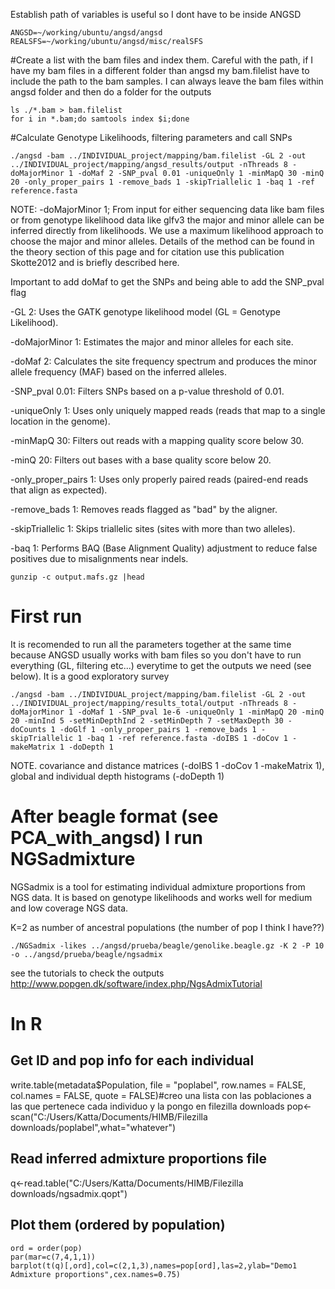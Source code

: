 Establish path of variables is useful so I dont have to be inside ANGSD
```
ANGSD=~/working/ubuntu/angsd/angsd
REALSFS=~/working/ubuntu/angsd/misc/realSFS
```
 
 
 #Create a list with the bam files and index them. Careful with the path, if I have my bam files in a different folder than angsd my bam.filelist have to include the path to the bam samples. I can
 always leave the bam files within angsd folder and then do a folder for the outputs

```
ls ./*.bam > bam.filelist
for i in *.bam;do samtools index $i;done
```

 #Calculate Genotype Likelihoods, filtering parameters and call SNPs
 ```
 ./angsd -bam ../INDIVIDUAL_project/mapping/bam.filelist -GL 2 -out ../INDIVIDUAL_project/mapping/angsd_results/output -nThreads 8 -doMajorMinor 1 -doMaf 2 -SNP_pval 0.01 -uniqueOnly 1 -minMapQ 30 -minQ 20 -only_proper_pairs 1 -remove_bads 1 -skipTriallelic 1 -baq 1 -ref reference.fasta
 ```
NOTE: -doMajorMinor 1; From input for either sequencing data like bam files or from genotype likelihood data like glfv3 the major and minor allele can be inferred directly from likelihoods. We use a maximum likelihood approach to choose the major and minor alleles. Details of the method can be found in the theory section of this page and for citation use this publication Skotte2012 and is briefly described here.

Important to add doMaf to get the SNPs and being able to add the SNP_pval flag

-GL 2: Uses the GATK genotype likelihood model (GL = Genotype Likelihood).

-doMajorMinor 1: Estimates the major and minor alleles for each site.

-doMaf 2: Calculates the site frequency spectrum and produces the minor allele frequency (MAF) based on the inferred alleles.

-SNP_pval 0.01: Filters SNPs based on a p-value threshold of 0.01.

-uniqueOnly 1: Uses only uniquely mapped reads (reads that map to a single location in the genome).

-minMapQ 30: Filters out reads with a mapping quality score below 30.

-minQ 20: Filters out bases with a base quality score below 20.

-only_proper_pairs 1: Uses only properly paired reads (paired-end reads that align as expected).

-remove_bads 1: Removes reads flagged as "bad" by the aligner.

-skipTriallelic 1: Skips triallelic sites (sites with more than two alleles).

-baq 1: Performs BAQ (Base Alignment Quality) adjustment to reduce false positives due to misalignments near indels.

```
gunzip -c output.mafs.gz |head
```
# First run
It is recomended to run all the parameters together at the same time because ANGSD usually works with bam files so you don't have to run everything (GL, filtering etc...) everytime to get 
the outputs we need (see below). It is a good exploratory survey 

```
./angsd -bam ../INDIVIDUAL_project/mapping/bam.filelist -GL 2 -out ../INDIVIDUAL_project/mapping/results_total/output -nThreads 8 -doMajorMinor 1 -doMaf 1 -SNP_pval 1e-6 -uniqueOnly 1 -minMapQ 20 -minQ 20 -minInd 5 -setMinDepthInd 2 -setMinDepth 7 -setMaxDepth 30 -doCounts 1 -doGlf 1 -only_proper_pairs 1 -remove_bads 1 -skipTriallelic 1 -baq 1 -ref reference.fasta -doIBS 1 -doCov 1 -makeMatrix 1 -doDepth 1
```
NOTE. covariance and distance matrices (-doIBS 1 -doCov 1 -makeMatrix 1), global and individual depth histograms (-doDepth 1)

# After beagle format (see PCA_with_angsd) I run NGSadmixture
NGSadmix is a tool for estimating individual admixture proportions from NGS data. It is based on genotype likelihoods and works well for medium and low coverage NGS data.

K=2 as number of ancestral populations (the number of pop I think I have??)

```
./NGSadmix -likes ../angsd/prueba/beagle/genolike.beagle.gz -K 2 -P 10 -o ../angsd/prueba/beagle/ngsadmix
```
see the tutorials to check the outputs http://www.popgen.dk/software/index.php/NgsAdmixTutorial

# In R

## Get ID and pop info for each individual
write.table(metadata$Population, file = "poplabel", row.names = FALSE, col.names = FALSE, quote = FALSE)#creo una lista con las poblaciones a las que pertenece cada individuo y la pongo en filezilla downloads
pop<-scan("C:/Users/Katta/Documents/HIMB/Filezilla downloads/poplabel",what="whatever") 

## Read inferred admixture proportions file
q<-read.table("C:/Users/Katta/Documents/HIMB/Filezilla downloads/ngsadmix.qopt")

## Plot them (ordered by population)
```
ord = order(pop)
par(mar=c(7,4,1,1))
barplot(t(q)[,ord],col=c(2,1,3),names=pop[ord],las=2,ylab="Demo1 Admixture proportions",cex.names=0.75)
```




